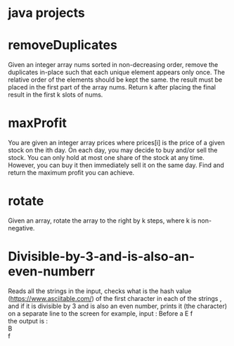 # java projects
# removeDuplicates
Given an integer array nums sorted in non-decreasing order, remove the duplicates in-place such that each unique element appears only once. The relative order of the elements should be kept the same. the result must be placed in the first part of the array nums.
Return k after placing the final result in the first k slots of nums.
# maxProfit
You are given an integer array prices where prices[i] is the price of a given stock on the ith day.
On each day, you may decide to buy and/or sell the stock. You can only hold at most one share of the stock at any time. However, you can buy it then immediately sell it on the same day.
Find and return the maximum profit you can achieve.
# rotate
Given an array, rotate the array to the right by k steps, where k is non-negative.
# Divisible-by-3-and-is-also-an-even-numberr
Reads all the strings in the input, checks what is the hash value (https://www.asciitable.com/) of the first character in each of the strings , and if it is divisible by 3 and is also an even number, prints it (the character) on a separate line to the screen
for example, input : Before a E f                                                                                                                                                       
the output is :                                                                                                                                                          
B                                                                                                                                                                        
f
